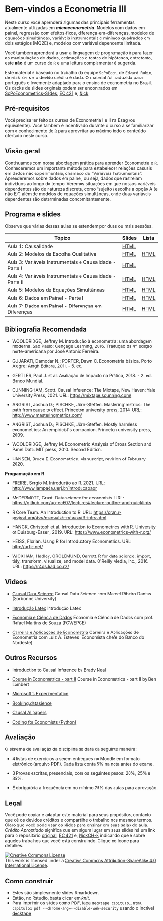 # Bem-vindos a Econometria III

Neste curso você aprenderá algumas das principais ferramentas atualmente utilizadas em ***microeconometria***. Modelos com dados em painel, regressão com efeitos-fixos, diferença-em-diferenças, modelos de equações simultâneas, variáveis instrumentais e mínimos quadrados em dois estágios (MQ2E) e, modelos com variável dependente limitada.
 
Você também aprenderá a usar a linguagem de programação `R` para fazer as manipulações de dados, estimações e testes de hipóteses, entretanto, este **não** é um curso de `R` e uma leitura complementar é sugerida. 

Este material é baseado no trabalho da equipe `ScPoEcon`, de `Edward Rubin`, de `Nick CH K` e o devido crédito é dado. O material foi traduzido para português e levemente adaptado para o ensino de econometria no Brasil. Os decks de slides originais podem ser encontrados em [ScPoEconometrics-Slides](https://github.com/ScPoEcon/Advanced-Metrics-slides), [EC 421](https://github.com/edrubin/EC421S19) e, [Nick](https://github.com/NickCH-K/EconometricsSlides)


## Pré-requisitos

Você precisa ter feito os cursos de Econometria I e II na Esag (ou equivalente). Você também é incentivado durante o curso a se familiarizar com o conhecimento de [`R`](https://cran.r-project.org/) para aproveitar ao máximo todo o conteúdo ofertado neste curso.

## Visão geral

Continuamos com nossa abordagem prática para aprender Econometria e `R`. Conheceremos um importante método para estabelecer relações casuais em dados não experimentais, chamado de “Variáveis Instrumentais”. Aprenderemos sobre dados em painel, ou seja, dados que rastreiam indivíduos ao longo do tempo. Veremos situações em que nossos variáveis dependentes são de natureza discreta, como “sujeito *i* escolhe a opção A (e não B)”, além de modelos de equações simultâneas, onde duas variáveis dependentes são determinadas concomitantemente.


## Programa e slides

Observe que várias dessas aulas se estendem por duas ou mais sessões.

| Tópico                                                   | Slides                                                                                                              | Lista                                                                                                   |
|----------------------------------------------------------|---------------------------------------------------------------------------------------------------------------------|---------------------------------------------------------------------------------------------------------|
| Aula 1: Causalidade                                      | [HTML](https://raw.githack.com/rfbressan/econometria3_slides/master/lectures/01-causalidade/01-causality_pt.html)   |                                                                                                         |
| Aula 2: Modelos de Escolha Qualitativa                   | [HTML](https://raw.githack.com/rfbressan/econometria3_slides/master/lectures/02-probit/02-probit_pt.html)           | [HTML](https://raw.githack.com/rfbressan/econometria3_slides/master/lectures/02-probit/lista_I_pt.html) |
| Aula 3: Variáveis Instrumentais e Causalidade - Parte I  | [HTML](https://raw.githack.com/rfbressan/econometria3_slides/master/lectures/03-IV/03-IV_pt.html)                   |                                                                                                         |
| Aula 4: Variáveis Instrumentais e Causalidade - Parte II | [HTML](https://raw.githack.com/rfbressan/econometria3_slides/master/lectures/04-IV2/04-IV2_pt.html)                    | [HTML](https://raw.githack.com/rfbressan/econometria3_slides/master/lectures/04-IV2/lista_II_pt.html)   |
| Aula 5: Modelos de Equações Simultâneas                  | [HTML](https://raw.githack.com/rfbressan/econometria3_slides/master/lectures/05-simultaneas/05-simultaneas_pt.html) |  [HTML](https://raw.githack.com/rfbressan/econometria3_slides/master/lectures/05-simultaneas/lista_III_pt.html) |
| Aula 6: Dados em Painel - Parte I                        | [HTML](https://raw.githack.com/rfbressan/econometria3_slides/master/lectures/06-panel/06-panel_pt.html)             | [HTML](https://raw.githack.com/rfbressan/econometria3_slides/master/lectures/06-panel/lista_IV_pt.html) |
| Aula 7: Dados em Painel - Diferenças em Diferenças       | [HTML](https://raw.githack.com/rfbressan/econometria3_slides/master/lectures/07-DID/07-DID_pt.html)                 | [HTML](https://raw.githack.com/rfbressan/econometria3_slides/master/lectures/07-DID/lista_V_pt.html)    |


## Bibliografia Recomendada

* WOOLDRIDGE, Jeffrey M. Introdução à econometria: uma abordagem moderna. São Paulo: Cengage Learning, 2016. Tradução da 4ª edição norte-americana por José Antonio Ferreira. 

* GUJARATI, Damodar N.; PORTER, Dawn C. Econometria básica. Porto Alegre: Amgh Editora, 2011. - 5. ed. 

* GERTLER, Paul J. et al. Avaliação de Impacto na Prática, 2018. - 2. ed. Banco Mundial.

* CUNNINGHAM, Scott. Causal Inference: The Mixtape, New Haven: Yale University Press, 2021. URL: https://mixtape.scunning.com/

* ANGRIST, Joshua D.; PISCHKE, Jörn-Steffen. Mastering'metrics: The path from cause to effect. Princeton university press, 2014. URL: http://www.masteringmetrics.com/

* ANGRIST, Joshua D.; PISCHKE, Jörn-Steffen. Mostly harmless econometrics: An empiricist's companion. Princeton university press, 2009.

* WOOLDRIDGE, Jeffrey M. Econometric Analysis of Cross Section and Panel Data. MIT press, 2010. Second Edition. 

* HANSEN, Bruce E. Econometrics. Manuscript, revision of February 2020.

**Programação em R**

* FREIRE, Sergio M. Introdução ao R. 2021. URL: http://www.lampada.uerj.br/introducaoaor

* McDERMOTT, Grant. Data science for economists. URL: https://github.com/uo-ec607/lectures#lecture-outline-and-quicklinks

* R Core Team. An Introduction to R. URL: https://cran.r-project.org/doc/manuals/r-release/R-intro.html

* HANCK, Christoph et al. Introduction to Econometrics with R. University of Duisburg-Essen, 2019. URL: https://www.econometrics-with-r.org/

* HEISS, Florian. Using R for Introductory Econometrics. URL: http://urfie.net/

* WICKHAM, Hadley; GROLEMUND, Garrett. R for data science: import, tidy, transform, visualize, and model data. O'Reilly Media, Inc., 2016. URL: https://r4ds.had.co.nz/

## Videos

* [Causal Data Science](https://www.youtube.com/watch?v=MguFFgUfcbc&list=PLSMHA74lM-x3NTV2vJoxWdB1qdsSMjcFL&index=1&t=5603s) Causal Data Science com Marcel Ribeiro Dantas (Sorbonne University)

* [Introdução Latex](https://www.youtube.com/watch?v=EumeZnyvTzA&list=PLSMHA74lM-x3NTV2vJoxWdB1qdsSMjcFL&index=2&t=3213s) Introdução Latex

* [Economia e Ciência de Dados](https://www.youtube.com/watch?v=6Q3SXs5agaU&list=PLSMHA74lM-x2VglhXkdbHEH80T2a_XgRr&index=2&t=4765s) Economia e Ciência de Dados com prof. Rafael Martins de Souza (FGV/EPGE)

* [Carreira e Aplicações de Econometria](https://www.youtube.com/watch?v=VKZe49nNtxw&list=PLSMHA74lM-x2VglhXkdbHEH80T2a_XgRr&index=3&t=2182s) Carreira e Aplicações de Econometria com Luiz A. Esteves (Economista chefe do Banco do Nordeste)

## Outros Recursos

* [Introduction to Causal Inference](https://www.bradyneal.com/causal-inference-course) by Brady Neal

* [Course in Econometrics - part II](https://www.youtube.com/playlist?list=PLwJRxp3blEvb7P-7po9AxuBwquPv75LjU) Course in Econometrics - part II by Ben Lambert

* [Microsoft's Experimentation](https://www.microsoft.com/en-us/research/group/experimentation-platform-exp/)

* [Booking.datasience](https://booking.ai)

* [Causal AI papers](https://www.causalens.com/causal-ai-papers/)

* [Coding for Economists (Python)](https://aeturrell.github.io/coding-for-economists/intro.html)

## Avaliação

O sistema de avaliação da disciplina se dará da seguinte maneira:

- 4 listas de exercícios a serem entregues no Moodle em formato eletrônico (arquivo PDF). Cada lista conta 5% na nota antes do exame.

- 3 Provas escritas, presenciais, com os seguintes pesos: 20%, 25% e 35%.

- É obrigatória a frequência em no mínimo 75% das aulas para aprovação.

## Legal

Você pode copiar e adaptar este material para seus propósitos, contanto que dê os devidos créditos e compartilhe o trabalho nos mesmos termos. Claro que você pode usar os slides para ensinar em suas salas de aula. *Crédito Apropriado* significa que em algum lugar em seus slides há um link para o repositório [original](https://github.com/ScPoEcon/Advanced-Metrics-slides), [EC 421](https://github.com/edrubin/EC421S19) e, [NickCH-K](https://github.com/NickCH-K/EconometricsSlides) indicando que é sobre aqueles trabalhos que você está construindo. Clique no ícone para detalhes.

<a rel="license" href="http://creativecommons.org/licenses/by-sa/4.0/"><img alt="Creative Commons License" style="border-width:0" src="https://i.creativecommons.org/l/by-sa/4.0/88x31.png" /></a><br />This work is licensed under a <a rel="license" href="http://creativecommons.org/licenses/by-sa/4.0/">Creative Commons Attribution-ShareAlike 4.0 International License</a>.

## Como construir

* Estes são simplesmente slides Rmarkdown.
* Então, no Rstudio, basta clicar em *knit*.
* Para imprimir os slides como PDF, faça
```decktape capitulo1.html capitulo1.pdf --chrome-arg=--disable-web-security```
usando o incrível [decktape](https://github.com/astefanutti/decktape)
